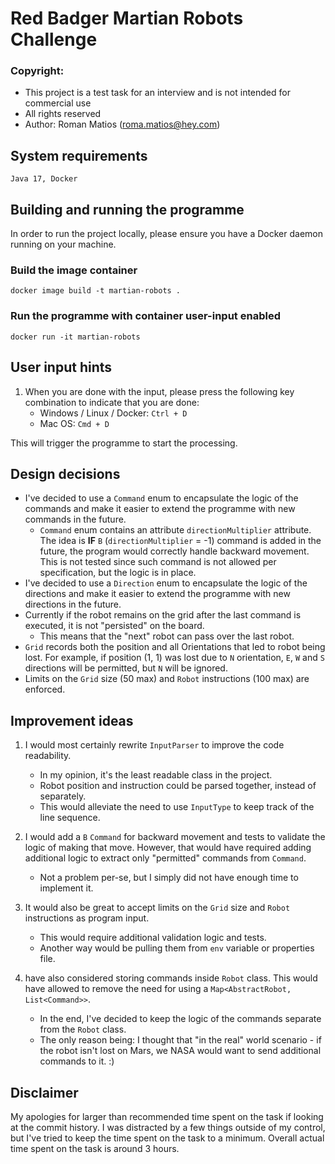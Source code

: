# Red Badger Martian Robots Challenge

### Copyright:
- This project is a test task for an interview and is not intended for commercial use
- All rights reserved
- Author: Roman Matios (roma.matios@hey.com)

## System requirements
`Java 17, Docker`

## Building and running the programme
In order to run the project locally, please ensure you have a Docker daemon running
on your machine.


### Build the image container
`docker image build -t martian-robots .`

### Run the programme with container user-input enabled
`docker run -it martian-robots`

## User input hints
1) When you are done with the input, please press the following key combination to indicate that you are done: 
   - Windows / Linux / Docker: `Ctrl + D`
   - Mac OS: `Cmd + D`
   
This will trigger the programme to start the processing.

## Design decisions
- I've decided to use a `Command` enum to encapsulate the logic of the commands and make it easier to extend the 
  programme with new commands in the future.
  - `Command` enum contains an attribute `directionMultiplier` attribute. The idea is **IF** `B` (`directionMultiplier` = -1) command is added in the 
    future, the program would correctly handle backward movement. This is not tested since such command is not allowed per specification, but the logic is in place.
- I've decided to use a `Direction` enum to encapsulate the logic of the directions and make it easier to extend the 
  programme with new directions in the future.
- Currently if the robot remains on the grid after the last command is executed, it is not "persisted" on the board.
  - This means that the "next" robot can pass over the last robot. 
- `Grid` records both the position and all Orientations that led to robot being lost. For example, if position (1, 1) 
  was lost due to `N` orientation, `E`, `W` and `S` directions will be permitted, but `N` will be ignored.
- Limits on the `Grid` size (50 max) and `Robot` instructions (100 max) are enforced.

## Improvement ideas
1) I would most certainly rewrite `InputParser` to improve the code readability. 
   - In my opinion, it's the least readable class in the project.
   - Robot position and instruction could be parsed together, instead of separately.
   - This would alleviate the need to use `InputType` to keep track of the line sequence.
   
2) I would add a `B` `Command` for backward movement and tests to validate the logic of making that move. However, that would
have required adding additional logic to extract only "permitted" commands from `Command`.
   - Not a problem per-se, but I simply did not have enough time to implement it.
   
3) It would also be great to accept limits on the `Grid` size and `Robot` instructions as program input.
   - This would require additional validation logic and tests.
   - Another way would be pulling them from `env` variable or properties file.

4) have also considered storing commands inside `Robot` class. This would have allowed to remove the need for 
using a `Map<AbstractRobot, List<Command>>`. 
   - In the end, I've decided to keep the logic of the commands separate from the `Robot` class.
   - The only reason being: I thought that "in the real" world scenario - if the robot isn't lost on Mars, we NASA would
     want to send additional commands to it. :)

## Disclaimer
My apologies for larger than recommended time spent on the task if looking at the commit history. 
I was distracted by a few things outside of my control, but I've tried to keep the time spent on the task to a minimum.
Overall actual time spent on the task is around 3 hours.
 